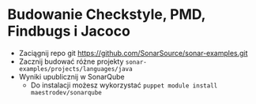 # Budowanie Checkstyle, PMD, Findbugs i Jacoco

- Zaciągnij repo git https://github.com/SonarSource/sonar-examples.git
- Zacznij budować różne projekty `sonar-examples/projects/languages/java`
- Wyniki upublicznij w SonarQube
    - Do instalacji możesz wykorzystać `puppet module install maestrodev/sonarqube`
